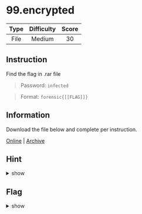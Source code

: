 # 99.encrypted

| Type | Difficulty | Score |
| :--: | :--------: | :---: |
| File |   Medium   |  30   |

## Instruction

Find the flag in .rar file

> Password: `infected`

> Format: `forensic{[[FLAG]]}`

## Information

Download the file below and complete per instruction.

[Online](https://storage.googleapis.com/secplayground-event/hackloween2022/99.encrypted.zip) | [Archive](99.encrypted.zip)

## Hint

<details>
<summary>show</summary>
Unrar file until file picture that have flag
</details>

## Flag

<details>
<summary>show</summary>
<code>forensics{JACK_O_LATTERN}</code>
</details>
